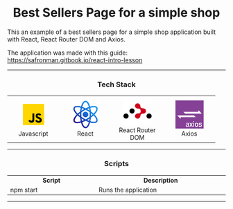 <h1 align="center">Best Sellers Page for a simple shop</h1>

This an example of a best sellers page for a simple shop application built with React, React Router DOM and Axios.

The application was made with this guide: https://safronman.gitbook.io/react-intro-lesson

<hr>

<h3 align="center" font-size='25px'>Tech Stack</h3>

<table align="center">
  <tr>    
    <td align="center" width="106">
        <img src="./readme-images/javascript-icon.png" alt="icon" width="65" height="65" />
      <br>Javascript
    </td> 
    <td align="center" width="106">
        <img src="./readme-images/react-icon.png" alt="icon" width="65" height="65" />
      <br>React
    </td>
    <td align="center" width="106">
        <img src="./readme-images/react-router-dom.png" alt="icon" width="65" height="65" />
      <br>React Router DOM
    </td>
    <td align="center" width="106">
        <img src="./readme-images/axios-icon.png" alt="icon" width="65" height="65" />
      <br>Axios
    </td>
  </tr>
</table>

<hr>

<h3 align="center" font-size='25px'>Scripts</h3>

<table align="center">
  <tr>    
    <td align="center" width="200">
        <b>Script</b>
    </td>
    <td align="center" width="300">
        <b>Description</b>
    </td>    
  </tr>

  <tr>    
    <td width="200">
        npm start
    </td>
    <td width="300">
        Runs the application
    </td>    
  </tr>
</table>

<hr>